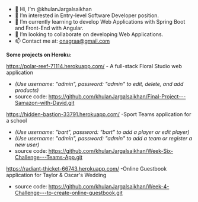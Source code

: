 - 👋 Hi, I’m @khulanJargalsaikhan
- 👀 I’m interested in Entry-level Software Developer position.
- 🌱 I’m currently learning to develop Web Applications with Spring Boot and Front-End with Angular. 
- 💞️ I’m looking to collaborate on developing Web Applications.
- 📫 Contact me at: onagraa@gmail.com

<!---
khulanJargalsaikhan/khulanJargalsaikhan is a ✨ special ✨ repository because its `README.md` (this file) appears on your GitHub profile.
You can click the Preview link to take a look at your changes.
--->


**Some projects on Heroku:**

https://polar-reef-71114.herokuapp.com/   - A full-stack Floral Studio web application
- *(Use username: "admin", password: "admin" to edit, delete, and add products)*
- source code: https://github.com/khulanJargalsaikhan/Final-Project---Samazon-with-David.git



https://hidden-bastion-33791.herokuapp.com/   -Sport Teams application for a school
- *(Use username: "bart", password: "bart" to add a player or edit player)* 
- *(Use username: "admin", password: "admin" to add a team or register a new user)*
- source code: https://github.com/khulanJargalsaikhan/Week-Six-Challenge---Teams-App.git


https://radiant-thicket-66743.herokuapp.com/   -Online Guestbook application for Taylor & Oscar's Wedding
- source code: https://github.com/khulanJargalsaikhan/Week-4-Challenge---to-create-online-guestbook.git



